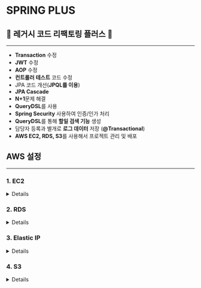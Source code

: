 # SPRING PLUS

## 🚫 레거시 코드 리팩토링 플러스 🚫

--------------------------------------------------------------

- **Transaction** 수정
- **JWT** 수정
- **AOP** 수정
- **컨트롤러 테스트** 코드 수정
- JPA 코드 개선(**JPQL를 이용**)
- **JPA Cascade**
- **N+1**문제 해결
- **QueryDSL**를 사용
- **Spring Security** 사용하여 인증/인가 처리
- **QueryDSL**를 통해 **할일 검색 기능** 생성
- 담당자 등록과 별개로 **로그 데이터** 저장 (**@Transactional**)
- **AWS EC2, RDS, S3**를 사용해서 프로젝트 관리 및 배포

## AWS 설정

--------------------------------------------------------------

### 1. EC2
<details>
    <ul>
        <img src="https://github.com/user-attachments/assets/f77f175f-2139-49ce-82a3-6387e0e26e5e" alt="ERD">
    </ul>
</details>

### 2. RDS
<details>
    <ul>
        <img src="https://github.com/user-attachments/assets/041ab223-50f9-42a1-8d5b-cddcf1efb4ac" alt="ERD">
    </ul>
</details>

### 3. Elastic IP
<details>
    <ul>
        <img src="https://github.com/user-attachments/assets/b21cc05a-fdcc-4299-9949-dfd7c7e90420" alt="ERD">
    </ul>
</details>

### 4. S3
<details>
    <ul>
        <img src="https://github.com/user-attachments/assets/fb01f9a5-ae3e-420d-80da-87129eb19802" alt="ERD">
    </ul>
</details>
